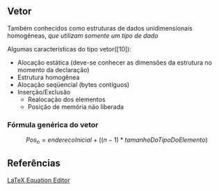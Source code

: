
## Vetor

Também conhecidos como estruturas de dados unidimensionais homogêneas, *que utilizam somente um tipo de dado*

Algumas características do tipo vetor([10]):

* Alocação estática (deve-se conhecer as dimensões da estrutura no momento da declaração)
* Estrutura homogênea
* Alocação seqüencial (bytes contíguos)
* Inserção/Exclusão
	+ Realocação dos elementos
	+ Posição de memória não liberada


### Fórmula genérica do vetor

$${Pos_n= enderecoInicial + ( (n - 1) * tamanhoDoTipoDoElemento) }$$


## Referências
[LaTeX Equation Editor](https://www.codecogs.com/latex/eqneditor.php)

